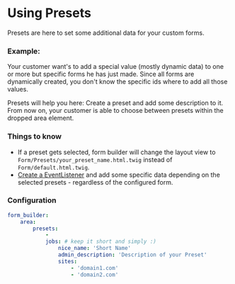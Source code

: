 # Using Presets

Presets are here to set some additional data for your custom forms.

### Example:
Your customer want's to add a special value (mostly dynamic data) to one or more but specific forms he has just made. 
Since all forms are dynamically created, you don't know the specific ids where to add all those values.

Presets will help you here: Create a preset and add some description to it. 
From now on, your customer is able to choose between presets within the dropped area element. 

### Things to know
- If a preset gets selected, form builder will change the layout view to `Form/Presets/your_preset_name.html.twig` instead of `Form/default.html.twig`.
- [Create a EventListener](70_Events.md) and add some specific data depending on the selected presets - regardless of the configured form.

### Configuration

```yaml
form_builder:
    area:
        presets:
            -
            jobs: # keep it short and simply :)
                nice_name: 'Short Name'
                admin_description: 'Description of your Preset'
                sites:
                    - 'domain1.com'
                    - 'domain2.com'

```